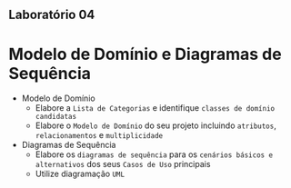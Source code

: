 ## Laboratório 04

# Modelo de Domínio e Diagramas de Sequência

* Modelo de Domínio
  * Elabore a `Lista de Categorias` e identifique `classes de domínio candidatas`
  * Elabore o `Modelo de Domínio` do seu projeto incluindo `atributos`, `relacionamentos` e `multiplicidade`
* Diagramas de Sequência
  * Elabore os `diagramas de sequência` para os `cenários básicos e alternativos` dos seus `Casos de Uso` principais
  * Utilize diagramação `UML`

